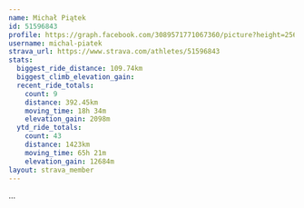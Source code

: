 ```yaml
---
name: Michał Piątek
id: 51596843
profile: https://graph.facebook.com/3089571771067360/picture?height=256&width=256
username: michal-piatek
strava_url: https://www.strava.com/athletes/51596843
stats:
  biggest_ride_distance: 109.74km
  biggest_climb_elevation_gain: 
  recent_ride_totals:
    count: 9
    distance: 392.45km
    moving_time: 18h 34m
    elevation_gain: 2098m
  ytd_ride_totals:
    count: 43
    distance: 1423km
    moving_time: 65h 21m
    elevation_gain: 12684m
layout: strava_member
--- 
```

...
